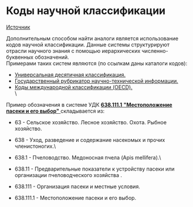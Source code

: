 # Коды научной классификации

[Источник](https://stepik.org/course/10524/)

Дополнительным способом найти аналоги является использование кодов научной классификации. Данные системы структурируют отрасли научного знания с помощью иерархических численно-буквенных обозначений.\
Примерами таких систем являются (по ссылкам даны каталоги кодов):

* [Универсальная десятичная классификация.](http://www.udcsummary.info/php/index.php?tag=---\&lang=ru)
* [Государственный рубрикатор научно-технической информации.](http://scs.viniti.ru/rubtree/main.aspx?tree=RGNTI)
* [Коды международной классификации (OECD).](https://www.oecd.org/science/inno/38235147.pdf)\
  \


Пример обозначения в системе УДК [**638.111.1**](https://teacode.com/online/udc/63/638.111.html)[ **"Местоположение пасеки и его выбор"** ](https://teacode.com/online/udc/63/638.111.html)складывается из:

* 63 - Сельское хозяйство. Лесное хозяйство. Охота. Рыбное хозяйство.
* ﻿638 - Уход, разведение и содержание насекомых и прочих членистоногих.\

* 638.1 - Пчеловодство. Медоносная пчела (Apis mellifera).\

* 638.11 - Предварительные показатели к устройству пасеки или организации пчеловодческого хозяйства .
* 638.111 - Организация пасеки и местные условия.
* 638.111.1 - Местоположение пасеки и его выбор.

